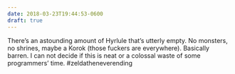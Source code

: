 ```yaml
---
date: 2018-03-23T19:44:53-0600
draft: true
---
```




There’s an astounding amount of Hyrlule that’s utterly empty. No monsters, no shrines, maybe a Korok (those fuckers are everywhere). Basically barren. I can not decide if this is neat or a colossal waste of some programmers’ time. #zeldatheneverending



